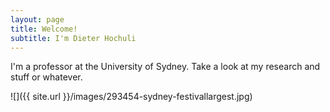 ```yaml
---
layout: page
title: Welcome!
subtitle: I'm Dieter Hochuli
---
```


I'm a professor at the University of Sydney. Take a look at my research and stuff or whatever.

![]({{ site.url }}/images/293454-sydney-festivallargest.jpg)

